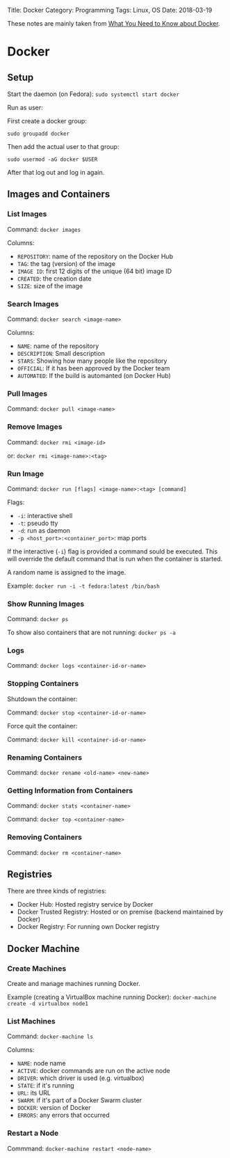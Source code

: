 Title: Docker
Category: Programming
Tags: Linux, OS
Date: 2018-03-19

These notes are mainly taken from
[What You Need to Know about Docker](https://www.packtpub.com/packt/free-ebook/what-you-need-know-about-docker).

# Docker

## Setup

Start the daemon (on Fedora): `sudo systemctl start docker`

Run as user:

First create a docker group:

`sudo groupadd docker`

Then add the actual user to that group:

`sudo usermod -aG docker $USER`

After that log out and log in again.

## Images and Containers

### List Images

Command: `docker images`

Columns:

- `REPOSITORY`: name of the repository on the Docker Hub
- `TAG`: the tag (version) of the image
- `IMAGE ID`: first 12 digits of the unique (64 bit) image ID
- `CREATED`: the creation date
- `SIZE`: size of the image


### Search Images

Command: `docker search <image-name>`

Columns:

- `NAME`: name of the repository
- `DESCRIPTION`: Small description
- `STARS`: Showing how many people like the repository
- `OFFICIAL`: If it has been approved by the Docker team
- `AUTOMATED`: If the build is automanted (on Docker Hub)


### Pull Images

Command: `docker pull <image-name>`

### Remove Images

Command: `docker rmi <image-id>`

or: `docker rmi <image-name>:<tag>`


### Run Image


Command: `docker run [flags] <image-name>:<tag> [command]`

Flags:

- `-i`: interactive shell
- `-t`: pseudo tty
- `-d`: run as daemon
- `-p <host_port>:<container_port>`: map ports

If the interactive (`-i`) flag is provided a command sould be executed.
This will override the default command that is run when the container is started.

A random name is assigned to the image.

Example: `docker run -i -t fedora:latest /bin/bash`


### Show Running Images

Command: `docker ps`

To show also containers that are not running: `docker ps -a`


### Logs

Command: `docker logs <container-id-or-name>`


### Stopping Containers

Shutdown the container:

Command: `docker stop <container-id-or-name>`


Force quit the container:

Command: `docker kill <container-id-or-name>`


### Renaming Containers

Command: `docker rename <old-name> <new-name>`

### Getting Information from Containers

Command: `docker stats <container-name>`

Command: `docker top <container-name>`

### Removing Containers

Command: `docker rm <container-name>`

## Registries

There are three kinds of registries:

- Docker Hub: Hosted registry service by Docker
- Docker Trusted Registry: Hosted or on premise (backend maintained by Docker)
- Docker Registry: For running own Docker registry

## Docker Machine

### Create Machines

Create and manage machines running Docker.

Example (creating a VirtualBox machine running Docker): `docker-machine create -d virtualbox node1`

### List Machines

Command: `docker-machine ls`

Columns:

- `NAME`: node name
- `ACTIVE`: docker commands are run on the active node
- `DRIVER`: which driver is used (e.g. virtualbox)
- `STATE`: if it's running
- `URL`: its URL
- `SWARM`: if it's part of a Docker Swarm cluster
- `DOCKER`: version of Docker
- `ERRORS`: any errors that occurred

### Restart a Node

Commmand: `docker-machine restart <node-name>`
